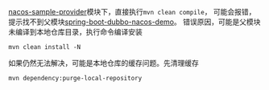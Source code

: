 [nacos-sample-provider](nacos-sample-provider)模块下，直接执行`mvn clean compile`，
可能会报错，提示找不到父模块[spring-boot-dubbo-nacos-demo](spring-boot-dubbo-nacos-demo)。
错误原因，可能是父模块未编译到本地仓库目录，执行命令编译安装
```shell
mvn clean install -N
```

如果仍然无法解决，可能是本地仓库的缓存问题。先清理缓存
```shell
mvn dependency:purge-local-repository
```
